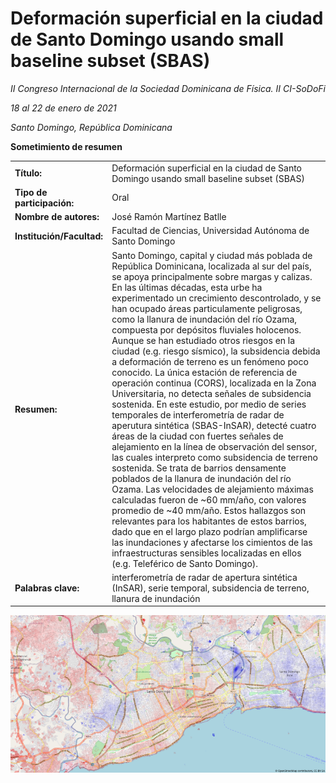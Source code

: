 # Deformación superficial en la ciudad de Santo Domingo usando small baseline subset (SBAS)

*II Congreso Internacional de la Sociedad Dominicana de Física.
II CI-SoDoFi*

*18 al 22 de enero de 2021*

*Santo Domingo, República Dominicana*

**Sometimiento de resumen**

| | |
|:--|:-----------|
| **Título:** | Deformación superficial en la ciudad de Santo Domingo usando small baseline subset (SBAS) |
| **Tipo de participación:** | Oral |
| **Nombre de autores:** | José Ramón Martínez Batlle |
| **Institución/Facultad:** | Facultad de Ciencias, Universidad Autónoma de Santo Domingo |
| **Resumen:** | Santo Domingo, capital y ciudad más poblada de República Dominicana, localizada al sur del país, se apoya principalmente sobre margas y calizas. En las últimas décadas, esta urbe ha experimentado un crecimiento descontrolado, y se han ocupado áreas particulamente peligrosas, como la llanura de inundación del río Ozama, compuesta por depósitos fluviales holocenos. Aunque se han estudiado otros riesgos en la ciudad (e.g. riesgo sísmico), la subsidencia debida a deformación de terreno es un fenómeno poco conocido. La única estación de referencia de operación continua (CORS), localizada en la Zona Universitaria, no detecta señales de subsidencia sostenida. En este estudio, por medio de series temporales de interferometría de radar de aperutura sintética (SBAS-InSAR), detecté cuatro áreas de la ciudad con fuertes señales de alejamiento en la línea de observación del sensor, las cuales interpreto como subsidencia de terreno sostenida. Se trata de barrios densamente poblados de la llanura de inundación del río Ozama. Las velocidades de alejamiento máximas calculadas fueron de ~60 mm/año, con valores promedio de ~40 mm/año. Estos hallazgos son relevantes para los habitantes de estos barrios, dado que en el largo plazo podrían amplificarse las inundaciones y afectarse los cimientos de las infraestructuras sensibles localizadas en ellos (e.g. Teleférico de Santo Domingo). |
| **Palabras clave:** | interferometría de radar de apertura sintética (InSAR), serie temporal, subsidencia de terreno, llanura de inundación |

![](sbassd1618_lizmap.png)